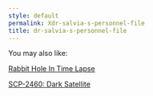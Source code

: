 ```yaml
---
style: default
permalink: Xdr-salvia-s-personnel-file
title: dr-salvia-s-personnel-file
---
```

You may also like:

[Rabbit Hole In Time Lapse](http://scp-wiki.net/rabbit-hole-in-time-lapse)

[SCP-2460: Dark Satellite](http://scp-wiki.net/scp-2460)
